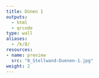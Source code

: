 ```yaml
---
title: Dünen 1
outputs:
  - html
  - qrcode
type: wall
aliases:
  - /k/8/
resources:
- name: preview
  src: "8_Stellwand-Duenen-1.jpg"
weight: 2
---
```

